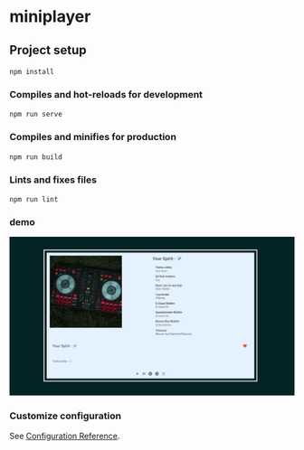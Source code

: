 # miniplayer

## Project setup

```
npm install
```

### Compiles and hot-reloads for development

```
npm run serve
```

### Compiles and minifies for production

```
npm run build
```

### Lints and fixes files

```
npm run lint
```

### demo

![image](src/assets/demo.png)

### Customize configuration

See [Configuration Reference](https://cli.vuejs.org/config/).
